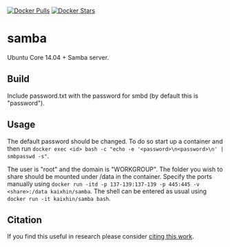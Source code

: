 [![Docker Pulls](https://img.shields.io/docker/pulls/kaixhin/samba.svg)](https://hub.docker.com/r/kaixhin/samba/)
[![Docker Stars](https://img.shields.io/docker/stars/kaixhin/samba.svg)](https://hub.docker.com/r/kaixhin/samba/)

samba
=====
Ubuntu Core 14.04 + Samba server.

Build
-----
Include password.txt with the password for smbd (by default this is "password").

Usage
-----
The default password should be changed. To do so start up a container and then run `docker exec <id> bash -c "echo -e '<password>\n<password>\n' | smbpasswd -s"`.

The user is "root" and the domain is "WORKGROUP". The folder you wish to share should be mounted under /data in the container.
Specify the ports manually using `docker run -itd -p 137-139:137-139 -p 445:445 -v <share>:/data kaixhin/samba`.
The shell can be entered as usual using `docker run -it kaixhin/samba bash`.

Citation
--------
If you find this useful in research please consider [citing this work](https://github.com/Kaixhin/dockerfiles/blob/master/CITATION.md).
